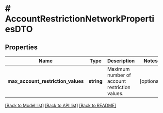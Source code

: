 # # AccountRestrictionNetworkPropertiesDTO

## Properties

Name | Type | Description | Notes
------------ | ------------- | ------------- | -------------
**max_account_restriction_values** | **string** | Maximum number of account restriction values. | [optional]

[[Back to Model list]](../../README.md#models) [[Back to API list]](../../README.md#endpoints) [[Back to README]](../../README.md)
